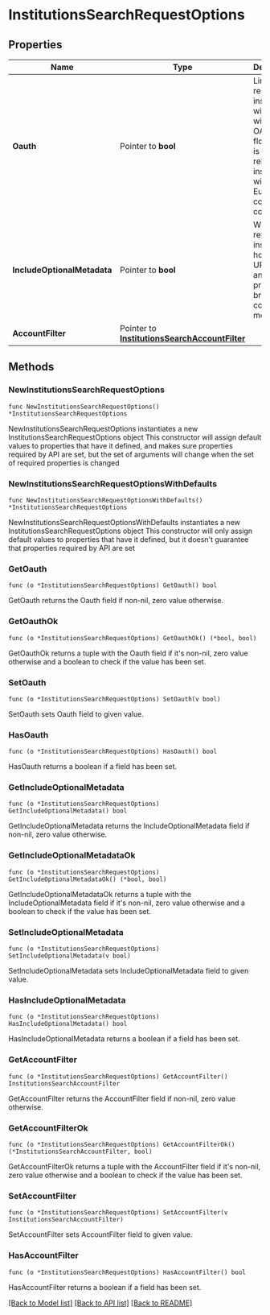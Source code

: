 # InstitutionsSearchRequestOptions

## Properties

Name | Type | Description | Notes
------------ | ------------- | ------------- | -------------
**Oauth** | Pointer to **bool** | Limit results to institutions with or without OAuth login flows. This is primarily relevant to institutions with European country codes | [optional] 
**IncludeOptionalMetadata** | Pointer to **bool** | When true, return the institution&#39;s homepage URL, logo and primary brand color. Learn more | [optional] 
**AccountFilter** | Pointer to [**InstitutionsSearchAccountFilter**](InstitutionsSearchAccountFilter.md) |  | [optional] 

## Methods

### NewInstitutionsSearchRequestOptions

`func NewInstitutionsSearchRequestOptions() *InstitutionsSearchRequestOptions`

NewInstitutionsSearchRequestOptions instantiates a new InstitutionsSearchRequestOptions object
This constructor will assign default values to properties that have it defined,
and makes sure properties required by API are set, but the set of arguments
will change when the set of required properties is changed

### NewInstitutionsSearchRequestOptionsWithDefaults

`func NewInstitutionsSearchRequestOptionsWithDefaults() *InstitutionsSearchRequestOptions`

NewInstitutionsSearchRequestOptionsWithDefaults instantiates a new InstitutionsSearchRequestOptions object
This constructor will only assign default values to properties that have it defined,
but it doesn't guarantee that properties required by API are set

### GetOauth

`func (o *InstitutionsSearchRequestOptions) GetOauth() bool`

GetOauth returns the Oauth field if non-nil, zero value otherwise.

### GetOauthOk

`func (o *InstitutionsSearchRequestOptions) GetOauthOk() (*bool, bool)`

GetOauthOk returns a tuple with the Oauth field if it's non-nil, zero value otherwise
and a boolean to check if the value has been set.

### SetOauth

`func (o *InstitutionsSearchRequestOptions) SetOauth(v bool)`

SetOauth sets Oauth field to given value.

### HasOauth

`func (o *InstitutionsSearchRequestOptions) HasOauth() bool`

HasOauth returns a boolean if a field has been set.

### GetIncludeOptionalMetadata

`func (o *InstitutionsSearchRequestOptions) GetIncludeOptionalMetadata() bool`

GetIncludeOptionalMetadata returns the IncludeOptionalMetadata field if non-nil, zero value otherwise.

### GetIncludeOptionalMetadataOk

`func (o *InstitutionsSearchRequestOptions) GetIncludeOptionalMetadataOk() (*bool, bool)`

GetIncludeOptionalMetadataOk returns a tuple with the IncludeOptionalMetadata field if it's non-nil, zero value otherwise
and a boolean to check if the value has been set.

### SetIncludeOptionalMetadata

`func (o *InstitutionsSearchRequestOptions) SetIncludeOptionalMetadata(v bool)`

SetIncludeOptionalMetadata sets IncludeOptionalMetadata field to given value.

### HasIncludeOptionalMetadata

`func (o *InstitutionsSearchRequestOptions) HasIncludeOptionalMetadata() bool`

HasIncludeOptionalMetadata returns a boolean if a field has been set.

### GetAccountFilter

`func (o *InstitutionsSearchRequestOptions) GetAccountFilter() InstitutionsSearchAccountFilter`

GetAccountFilter returns the AccountFilter field if non-nil, zero value otherwise.

### GetAccountFilterOk

`func (o *InstitutionsSearchRequestOptions) GetAccountFilterOk() (*InstitutionsSearchAccountFilter, bool)`

GetAccountFilterOk returns a tuple with the AccountFilter field if it's non-nil, zero value otherwise
and a boolean to check if the value has been set.

### SetAccountFilter

`func (o *InstitutionsSearchRequestOptions) SetAccountFilter(v InstitutionsSearchAccountFilter)`

SetAccountFilter sets AccountFilter field to given value.

### HasAccountFilter

`func (o *InstitutionsSearchRequestOptions) HasAccountFilter() bool`

HasAccountFilter returns a boolean if a field has been set.


[[Back to Model list]](../README.md#documentation-for-models) [[Back to API list]](../README.md#documentation-for-api-endpoints) [[Back to README]](../README.md)


